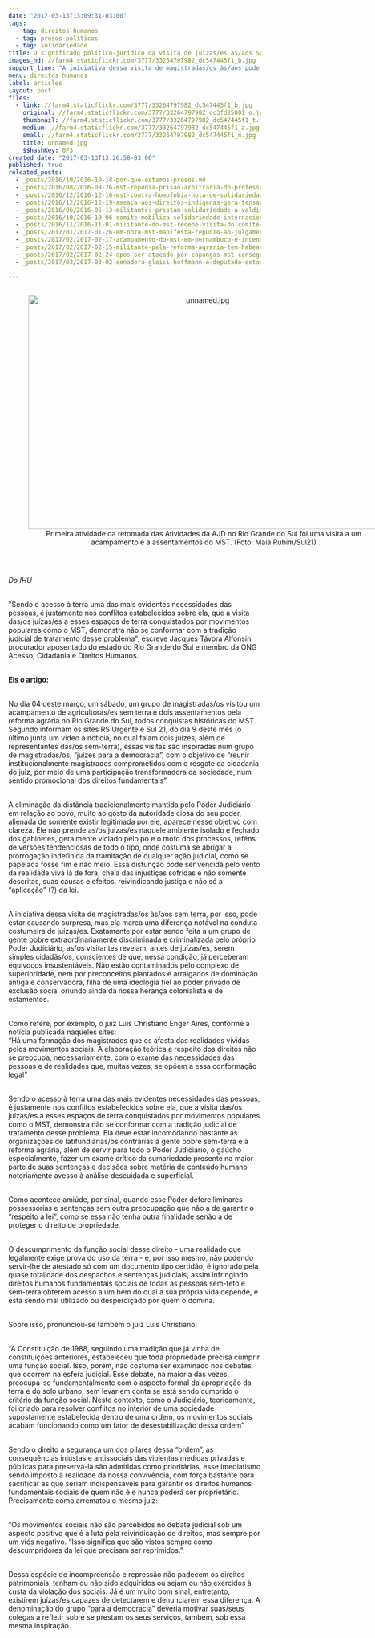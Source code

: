 ```yaml
---
date: "2017-03-13T13:09:31-03:00"
tags:
  - tag: direitos-humanos
  - tag: presos-políticos
  - tag: solidariedade
title: O significado político-jurídico da visita de juízas/es às/aos Sem Terra
images_hd: //farm4.staticflickr.com/3777/33264797982_dc547445f1_b.jpg
support_line: "A iniciativa dessa visita de magistradas/os às/aos pode estar causando surpresa, mas ela marca uma diferença notável na conduta costumeira de juízas/es"
menu: direitos humanos
label: articles
layout: post
files:
  - link: //farm4.staticflickr.com/3777/33264797982_dc547445f1_b.jpg
    original: //farm4.staticflickr.com/3777/33264797982_dc3fd25801_o.jpg
    thumbnail: //farm4.staticflickr.com/3777/33264797982_dc547445f1_t.jpg
    medium: //farm4.staticflickr.com/3777/33264797982_dc547445f1_z.jpg
    small: //farm4.staticflickr.com/3777/33264797982_dc547445f1_n.jpg
    title: unnamed.jpg
    $$hashKey: 0F3
created_date: "2017-03-13T13:26:58-03:00"
published: true
releated_posts:
  - _posts/2016/10/2016-10-18-por-que-estamos-presos.md
  - _posts/2016/08/2016-08-26-mst-repudia-prisao-arbitraria-do-professor-jaider-batista-em-mg.md
  - _posts/2016/12/2016-12-16-mst-contra-homofobia-nota-de-solidariedade-ao-deputado-jean-wyllys.md
  - _posts/2016/12/2016-12-19-ameaca-aos-direitos-indigenas-gera-tensao-no-ms.md
  - _posts/2016/06/2016-06-13-militantes-prestam-solidariedade-a-valdir-misnerovicz-e-luiz-batista.md
  - _posts/2016/10/2016-10-06-comite-mobiliza-solidariedade-internacional-aos-presos-politicos-do-mst.md
  - _posts/2016/11/2016-11-01-militante-do-mst-recebe-visita-do-comite-de-direitos-humanos-na-prisao.md
  - _posts/2017/01/2017-01-26-em-nota-mst-manifesta-repudio-ao-julgamento-do-pedido-de-habeas-corpus-do-militante-luiz-borges.md
  - _posts/2017/02/2017-02-17-acampamento-do-mst-em-pernambuco-e-incendiado-por-capangas.md
  - _posts/2017/02/2017-02-15-militante-pela-reforma-agraria-tem-habeas-corpus-concedido-em-go.md
  - _posts/2017/02/2017-02-24-apos-ser-atacado-por-capangas-mst-consegue-acordo-com-incra.md
  - _posts/2017/03/2017-03-02-senadora-gleisi-hoffmann-e-deputado-estadual-professor-lemos-visitam-presos-politicos-do-mst-no-parana.md

---
```

<div style="text-align:center">
<figure class="image" style="display:inline-block"><img alt="unnamed.jpg" height="467" src="//farm4.staticflickr.com/3777/33264797982_dc547445f1_b.jpg" width="700" />
<figcaption>Primeira atividade da retomada das Atividades da AJD no Rio Grande do Sul foi uma visita a um acampamento e a assentamentos do MST. (Foto: Maia Rubim/Sul21)</figcaption>
</figure>
</div>

<p>&nbsp;</p>

<p><em>Do&nbsp;IHU&nbsp;</em></p>

<p><br />
&quot;Sendo o acesso &agrave; terra uma das mais evidentes necessidades das pessoas, &eacute; justamente nos conflitos estabelecidos sobre ela, que a visita das/os ju&iacute;zas/es a esses espa&ccedil;os de terra conquistados por movimentos populares como o MST, demonstra n&atilde;o se conformar com a tradi&ccedil;&atilde;o judicial de tratamento desse problema&quot;, escreve Jacques T&aacute;vora Alfonsin, procurador aposentado do estado do Rio Grande do Sul e membro da ONG Acesso, Cidadania e Direitos Humanos.</p>

<p><br />
<strong>Eis o artigo:</strong></p>

<p><br />
No dia 04 deste mar&ccedil;o, um s&aacute;bado, um grupo de magistradas/os visitou um acampamento de agricultoras/es sem terra e dois assentamentos pela reforma agr&aacute;ria no Rio Grande do Sul, todos conquistas hist&oacute;ricas do MST.<br />
Segundo informam os sites RS Urgente e Sul 21, do dia 9 deste m&ecirc;s (o &uacute;ltimo junta um v&iacute;deo &agrave; not&iacute;cia, no qual falam dois ju&iacute;zes, al&eacute;m de representantes das/os sem-terra), essas visitas s&atilde;o inspiradas num grupo de magistradas/os, &ldquo;ju&iacute;zes para a democracia&rdquo;, com o objetivo de &ldquo;reunir institucionalmente magistrados comprometidos com o resgate da cidadania do juiz, por meio de uma participa&ccedil;&atilde;o transformadora da sociedade, num sentido promocional dos direitos fundamentais&rdquo;.</p>

<p><br />
A elimina&ccedil;&atilde;o da dist&acirc;ncia tradicionalmente mantida pelo Poder Judici&aacute;rio em rela&ccedil;&atilde;o ao povo, muito ao gosto da autoridade ciosa do seu poder, alienada de somente existir legitimada por ele, aparece nesse objetivo com clareza. Ele n&atilde;o prende as/os ju&iacute;zas/es naquele ambiente isolado e fechado dos gabinetes, geralmente viciado pelo p&oacute; e o mofo dos processos, ref&eacute;ns de vers&otilde;es tendenciosas de todo o tipo, onde costuma se abrigar a prorroga&ccedil;&atilde;o indefinida da tramita&ccedil;&atilde;o de qualquer a&ccedil;&atilde;o judicial, como se papelada fosse fim e n&atilde;o meio. Essa disfun&ccedil;&atilde;o pode ser vencida pelo vento da realidade viva l&aacute; de fora, cheia das injusti&ccedil;as sofridas e n&atilde;o somente descritas, suas causas e efeitos, reivindicando justi&ccedil;a e n&atilde;o s&oacute; a &ldquo;aplica&ccedil;&atilde;o&rdquo; (?) da lei.</p>

<p><br />
A iniciativa dessa visita de magistradas/os &agrave;s/aos sem terra, por isso, pode estar causando surpresa, mas ela marca uma diferen&ccedil;a not&aacute;vel na conduta costumeira de ju&iacute;zas/es. Exatamente por estar sendo feita a um grupo de gente pobre extraordinariamente discriminada e criminalizada pelo pr&oacute;prio Poder Judici&aacute;rio, as/os visitantes revelam, antes de ju&iacute;zas/es, serem simples cidad&atilde;s/os, conscientes de que, nessa condi&ccedil;&atilde;o, j&aacute; perceberam equ&iacute;vocos insustent&aacute;veis. N&atilde;o est&atilde;o contaminados pelo complexo de superioridade, nem por preconceitos plantados e arraigados de domina&ccedil;&atilde;o antiga e conservadora, filha de uma ideologia fiel ao poder privado de exclus&atilde;o social oriundo ainda da nossa heran&ccedil;a colonialista e de estamentos.</p>

<p><br />
Como refere, por exemplo, o juiz Luis Christiano Enger Aires, conforme a not&iacute;cia publicada naqueles sites:<br />
&ldquo;H&aacute; uma forma&ccedil;&atilde;o dos magistrados que os afasta das realidades vividas pelos movimentos sociais. A elabora&ccedil;&atilde;o te&oacute;rica a respeito dos direitos n&atilde;o se preocupa, necessariamente, com o exame das necessidades das pessoas e de realidades que, muitas vezes, se op&otilde;em a essa conforma&ccedil;&atilde;o legal&rdquo;</p>

<p><br />
Sendo o acesso &agrave; terra uma das mais evidentes necessidades das pessoas, &eacute; justamente nos conflitos estabelecidos sobre ela, que a visita das/os ju&iacute;zas/es a esses espa&ccedil;os de terra conquistados por movimentos populares como o MST, demonstra n&atilde;o se conformar com a tradi&ccedil;&atilde;o judicial de tratamento desse problema. Ela deve estar incomodando bastante as organiza&ccedil;&otilde;es de latifundi&aacute;rias/os contr&aacute;rias &agrave; gente pobre sem-terra e &agrave; reforma agr&aacute;ria, al&eacute;m de servir para todo o Poder Judici&aacute;rio, o ga&uacute;cho especialmente, fazer um exame cr&iacute;tico da sumariedade presente na maior parte de suas senten&ccedil;as e decis&otilde;es sobre mat&eacute;ria de conte&uacute;do humano notoriamente avesso &agrave; an&aacute;lise descuidada e superficial.</p>

<p><br />
Como acontece ami&uacute;de, por sinal, quando esse Poder defere liminares possess&oacute;rias e senten&ccedil;as sem outra preocupa&ccedil;&atilde;o que n&atilde;o a de garantir o &ldquo;respeito &agrave; lei&rdquo;, como se essa n&atilde;o tenha outra finalidade sen&atilde;o a de proteger o direito de propriedade.</p>

<p><br />
O descumprimento da fun&ccedil;&atilde;o social desse direito - uma realidade que legalmente exige prova do uso da terra - e, por isso mesmo, n&atilde;o podendo servir-lhe de atestado s&oacute; com um documento tipo certid&atilde;o, &eacute; ignorado pela quase totalidade dos despachos e senten&ccedil;as judiciais, assim infringindo direitos humanos fundamentais sociais de todas as pessoas sem-teto e sem-terra obterem acesso a um bem do qual a sua pr&oacute;pria vida depende, e est&aacute; sendo mal utilizado ou desperdi&ccedil;ado por quem o domina.</p>

<p><br />
Sobre isso, pronunciou-se tamb&eacute;m o juiz Luis Christiano:</p>

<p><br />
&ldquo;A Constitui&ccedil;&atilde;o de 1988, seguindo uma tradi&ccedil;&atilde;o que j&aacute; vinha de constitui&ccedil;&otilde;es anteriores, estabeleceu que toda propriedade precisa cumprir uma fun&ccedil;&atilde;o social. Isso, por&eacute;m, n&atilde;o costuma ser examinado nos debates que ocorrem na esfera judicial. Esse debate, na maioria das vezes, preocupa-se fundamentalmente com o aspecto formal da apropria&ccedil;&atilde;o da terra e do solo urbano, sem levar em conta se est&aacute; sendo cumprido o crit&eacute;rio da fun&ccedil;&atilde;o social. Neste contexto, como o Judici&aacute;rio, teoricamente, foi criado para resolver conflitos no interior de uma sociedade supostamente estabelecida dentro de uma ordem, os movimentos sociais acabam funcionando como um fator de desestabiliza&ccedil;&atilde;o dessa ordem&rdquo;</p>

<p><br />
Sendo o direito &agrave; seguran&ccedil;a um dos pilares dessa &ldquo;ordem&rdquo;, as consequ&ecirc;ncias injustas e antissociais das violentas medidas privadas e p&uacute;blicas para preserv&aacute;-la s&atilde;o admitidas como priorit&aacute;rias, esse imediatismo sendo imposto &agrave; realidade da nossa conviv&ecirc;ncia, com for&ccedil;a bastante para sacrificar as que seriam indispens&aacute;veis para garantir os direitos humanos fundamentais sociais de quem n&atilde;o &eacute; e nunca poder&aacute; ser propriet&aacute;rio. Precisamente como arrematou o mesmo juiz:</p>

<p><br />
&ldquo;Os movimentos sociais n&atilde;o s&atilde;o percebidos no debate judicial sob um aspecto positivo que &eacute; a luta pela reivindica&ccedil;&atilde;o de direitos, mas sempre por um vi&eacute;s negativo. &ldquo;Isso significa que s&atilde;o vistos sempre como descumpridores da lei que precisam ser reprimidos.&rdquo;</p>

<p><br />
Dessa esp&eacute;cie de incompreens&atilde;o e repress&atilde;o n&atilde;o padecem os direitos patrimoniais, tenham ou n&atilde;o sido adquiridos ou sejam ou n&atilde;o exercidos &agrave; custa da viola&ccedil;&atilde;o dos sociais. J&aacute; &eacute; um muito bom sinal, entretanto, existirem ju&iacute;zas/es capazes de detectarem e denunciarem essa diferen&ccedil;a. A denomina&ccedil;&atilde;o do grupo &ldquo;para a democracia&rdquo; deveria motivar suas/seus colegas a refletir sobre se prestam os seus servi&ccedil;os, tamb&eacute;m, sob essa mesma inspira&ccedil;&atilde;o.</p>
